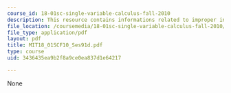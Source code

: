 ```yaml
---
course_id: 18-01sc-single-variable-calculus-fall-2010
description: This resource contains informations related to improper integrals.
file_location: /coursemedia/18-01sc-single-variable-calculus-fall-2010/3436435ea9b2f8a9ce0ea837d1e64217_MIT18_01SCF10_Ses91d.pdf
file_type: application/pdf
layout: pdf
title: MIT18_01SCF10_Ses91d.pdf
type: course
uid: 3436435ea9b2f8a9ce0ea837d1e64217

---
```

None
